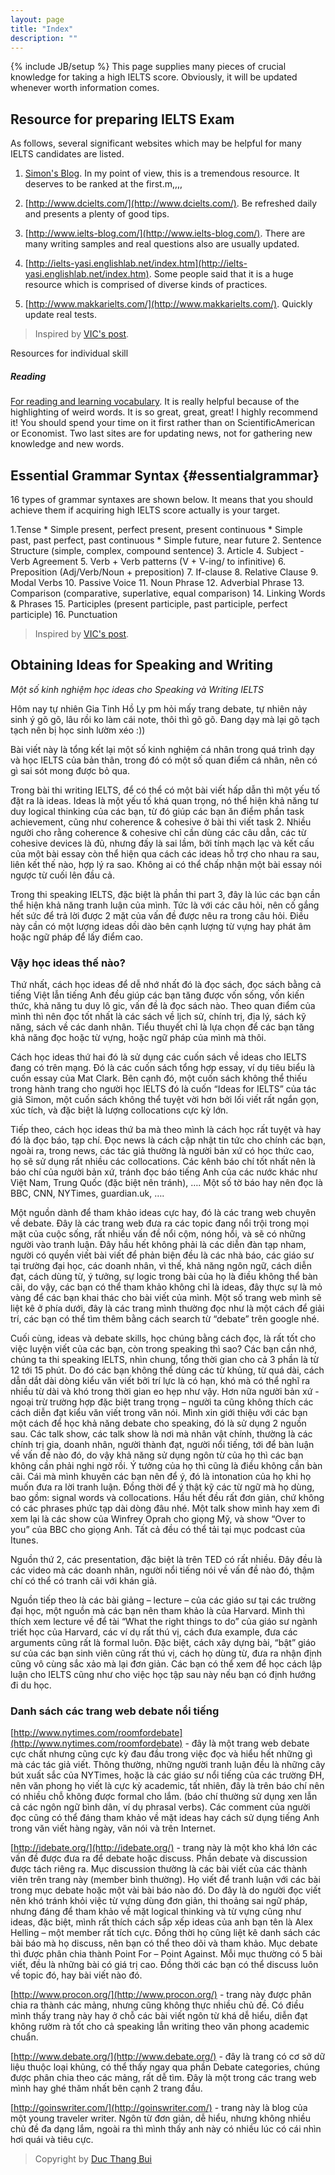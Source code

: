 ```yaml
---
layout: page
title: "Index"
description: ""
---
```

{% include JB/setup %}
This page supplies many pieces of crucial knowledge for taking a high IELTS score. Obviously, it will be updated whenever worth information comes.

## Resource for preparing IELTS Exam
As follows, several significant websites which may be helpful for many IELTS candidates are listed.

1. [Simon's Blog](http://ielts-simon.com/). In my point of view, this is a tremendous resource. It deserves to be ranked at the first.m,,,,

2. [http://www.dcielts.com/](http://www.dcielts.com/). Be refreshed daily and presents a plenty of good tips.

3. [http://www.ielts-blog.com/](http://www.ielts-blog.com/). There are many writing samples and real questions also are usually updated.

4. [http://ielts-yasi.englishlab.net/index.htm](http://ielts-yasi.englishlab.net/index.htm). Some people said that it is a huge resource which is comprised of diverse kinds of practices. 

5. [http://www.makkarielts.com/](http://www.makkarielts.com/). Quickly update real tests.

> Inspired by [VIC's post](https://www.facebook.com/VietnameseIELTSCommunity/posts/591364340887250).

Resources for individual skill

##### Reading
[For reading and learning vocabulary](http://education.nationalgeographic.com/education/encyclopedia/?ar_a=1). It is really helpful because of the highlighting of weird words. It is so great, great, great! I highly recommend it! You should spend your time on it first rather than on ScientificAmerican or Economist. Two last sites are for updating news, not for gathering new knowledge and new words. 



## Essential Grammar Syntax {#essentialgrammar}
16 types of grammar syntaxes are shown below. It means that you should achieve them if acquiring high IELTS score actually is your target.

1.Tense
	* Simple present, perfect present, present continuous
	* Simple past, past perfect, past continuous
	* Simple future, near future 
2. Sentence Structure (simple, complex, compound sentence) 
3. Article
4. Subject - Verb Agreement 
5. Verb + Verb patterns (V + V-ing/ to infinitive)
6. Preposition (Adj/Verb/Noun + preposition)
7. If-clause
8. Relative Clause 
9. Modal Verbs 
10. Passive Voice 
11. Noun Phrase 
12. Adverbial Phrase
13. Comparison (comparative, superlative, equal comparison)
14. Linking Words \& Phrases 
15. Participles (present participle, past participle, perfect participle) 
16. Punctuation

> Inspired by [VIC's post](https://www.facebook.com/VietnameseIELTSCommunity/posts/590630630960621).

## Obtaining Ideas for Speaking and Writing

_Một số kinh nghiệm học ideas cho Speaking và Writing IELTS_
 
Hôm nay tự nhiên Gia Tinh Hồ Ly pm hỏi mấy trang debate, tự nhiên nảy sinh ý gõ gõ, lâu rồi ko làm cái note, thôi thì gõ gõ. Đang dạy mà lại gõ tạch tạch nên bị học sinh lườm xéo :))
 
Bài viết này là tổng kết lại một số kinh nghiệm cá nhân trong quá trình dạy và học IELTS của bản thân, trong đó có một số quan điểm cá nhân, nên có gì sai sót mong được bỏ qua.
 
Trong bài thi writing IELTS, để có thể có một bài viết hấp dẫn thì một yếu tố đặt ra là ideas. Ideas là một yếu tố khá quan trọng, nó thể hiện khả năng tư duy logical thinking của các bạn, từ đó giúp các bạn ăn điểm phần task achievement, cũng như coherence & cohesive ở bài thi viết task 2. Nhiều người cho rằng coherence & cohesive chỉ cần dùng các câu dẫn, các từ cohesive devices là đủ, nhưng đấy là sai lầm, bởi tính mạch lạc và kết cấu của một bài essay còn thể hiện qua cách các ideas hỗ trợ cho nhau ra sau, liên kết thế nào, hợp lý ra sao. Không ai có thể chấp nhận một bài essay nói ngược từ cuối lên đầu cả.
 
Trong thi speaking IELTS, đặc biệt là phần thi part 3, đây là lúc các bạn cần thể hiện khả năng tranh luận của mình. Tức là với các câu hỏi, nên cố gắng hết sức để trả lời được 2 mặt của vấn đề được nêu ra trong câu hỏi. Điều này cần có một lượng ideas dồi dào bên cạnh lượng từ vựng hay phát âm hoặc ngữ pháp để lấy điểm cao.
 
### Vậy học ideas thế nào?
 
Thứ nhất, cách học ideas để dễ nhớ nhất đó là đọc sách, đọc sách bằng cả tiếng Việt lẫn tiếng Anh đều giúp các bạn tăng được vốn sống, vốn kiến thức, khả năng tu duy lô gic, vấn đề là đọc sách nào. Theo quan điểm của mình thì nên đọc tốt nhất là các sách về lịch sử, chính trị, địa lý, sách kỹ năng, sách về các danh nhân. Tiểu thuyết chỉ là lựa chọn để các bạn tăng khả năng đọc hoặc từ vựng, hoặc ngữ pháp của mình mà thôi.
 
Cách học ideas thứ hai đó là sử dụng các cuốn sách về ideas cho IELTS đang có trên mạng. Đó là các cuốn sách tổng hợp essay, ví dụ tiêu biểu là cuốn essay của Mat Clark. Bên cạnh đó, một cuốn sách không thể thiếu trong hành trang cho người học IELTS đó là cuốn “Ideas for IELTS” của tác giả Simon, một cuốn sách không thể tuyệt vời hơn bởi lối viết rất ngắn gọn, xúc tích, và đặc biệt là lượng collocations cực kỳ lớn.
 
Tiếp theo, cách học ideas thứ ba mà theo mình là cách học rất tuyệt và hay đó là đọc báo, tạp chí. Đọc news là cách cập nhật tin tức cho chính các bạn, ngoài ra, trong news, các tác giả thường là người bản xứ có học thức cao, họ sẽ sử dụng rất nhiều các collocations. Các kênh báo chí tốt nhất nên là báo chí của người bản xứ, tránh đọc báo tiếng Anh của các nước khác như Việt Nam, Trung Quốc (đặc biệt nên tránh), …. Một số tờ báo hay nên đọc là BBC, CNN, NYTimes, guardian.uk, ….
 
Một nguồn dành để tham khảo ideas cực hay, đó là các trang web chuyên về debate. Đây là các trang web đưa ra các topic đang nổi trội trong mọi mặt của cuộc sống, rất nhiều vấn đề nổi cộm, nóng hổi, và sẽ có những người vào tranh luận. Đây hầu hết không phải là các diễn đàn tạp nham, người có quyền viết bài viết để phản biện đều là các nhà báo, các giáo sư tại trường đại học, các doanh nhân, vì thế, khả năng ngôn ngữ, cách diễn đạt, cách dùng từ, ý tưởng, sự logic trong bài của họ là điều không thể bàn cãi, do vậy, các bạn có thể tham khảo không chỉ là ideas, đây thực sự là mỏ vàng để các bạn khai thác cho bài viết của mình. Một số trang web mình sẽ liệt kê ở phía dưới, đây là các trang mình thường đọc như là một cách để giải trí, các bạn có thể tìm thêm bằng cách search từ “debate” trên google nhé.
 
Cuối cùng, ideas và debate skills, học chúng bằng cách đọc, là rất tốt cho việc luyện viết của các bạn, còn trong speaking thì sao? Các bạn cần nhớ, chúng ta thi speaking IELTS, nhìn chung, tổng thời gian cho cả 3 phần là từ 12 tới 15 phút. Do đó các bạn không thể dùng các từ khủng, từ quá dài, cách dẫn dắt dài dòng kiểu văn viết bởi trí lực là có hạn, khó mà có thể nghĩ ra nhiều từ dài và khó trong thời gian eo hẹp như vậy. Hơn nữa người bản xứ - ngoại trừ trường hợp đặc biệt trang trọng – người ta cũng không thích các cách diễn đạt kiểu văn viết trong văn nói. Mình xin giới thiệu với các bạn một cách để học khả năng debate cho speaking, đó là sử dụng 2 nguồn sau.
Các talk show, các talk show là nơi mà nhân vật chính, thường là các chính trị gia, doanh nhân, người thành đạt, người nổi tiếng, tới để bàn luận về vấn đề nào đó, do vậy khả năng sử dụng ngôn từ của họ thì các bạn không cần phải nghi ngờ rồi. Ý tưởng của họ thì cũng là điều không cần bàn cãi. Cái mà mình khuyên các bạn nên để ý, đó là intonation của họ khi họ muốn đưa ra lời tranh luận. Đồng thời để ý thật kỹ các từ ngữ mà họ dùng, bao gồm: signal words và collocations. Hầu hết đều rất đơn giản, chứ không có các phrases phức tạp dài dòng đâu nhé. Một talk show mình hay xem đi xem lại là các show của Winfrey Oprah cho giọng Mỹ, và show “Over to you” của BBC cho giọng Anh. Tất cả đều có thể tải tại mục podcast của Itunes.
 
Nguồn thứ 2, các presentation, đặc biệt là trên TED có rất nhiều. Đây đều là các video mà các doanh nhân, người nổi tiếng nói về vấn đề nào đó, thậm chí có thể có tranh cãi với khán giả.
 
Nguồn tiếp theo là các bài giảng – lecture – của các giáo sư tại các trường đại học, một nguồn mà các bạn nên tham khảo là của Harvard. Mình thì thích xem lecture về để tài “What the right things to do” của giáo sư ngành triết học của Harvard, các ví dụ rất thú vị, cách đưa example, đưa các arguments cũng rất là formal luôn. Đặc biệt, cách xây dựng bài,  “bật” giáo sư của các bạn sinh viên cũng rất thú vị, cách họ dùng từ, đưa ra nhận định cũng vô cùng sắc xảo mà lại đơn giản. Các bạn có thể xem để học cách lập luận cho IELTS cũng như cho việc học tập sau này nếu bạn có định hướng đi du học.
 
### Danh sách các trang web debate nổi tiếng
[http://www.nytimes.com/roomfordebate](http://www.nytimes.com/roomfordebate) - đây là một trang web debate cực chất nhưng cũng cực kỳ đau đầu trong việc đọc và hiểu hết những gì mà các tác giả viết. Thông thường, những người tranh luận đều là những cây bút xuất sắc của NYTimes, hoặc là các giáo sư nổi tiếng của các trường ĐH, nên văn phong họ viết là cực kỳ academic, tất nhiên, đây là trên báo chí nên có nhiều chỗ không được formal cho lắm. (báo chí thường sử dụng xen lẫn cả các ngôn ngữ bình dân, ví dụ phrasal verbs). Các comment của người đọc cũng có thể đáng tham khảo về mặt ideas hay cách sử dụng tiếng Anh trong văn viết hàng ngày, văn nói và trên Internet.

[http://idebate.org/](http://idebate.org/) - trang này là một kho khá lớn các vấn đề được đưa ra để debate hoặc discuss. Phần debate và discussion được tách riêng ra. Mục discussion thường là các bài viết của các thành viên trên trang này (member bình thường). Họ viết để tranh luận với các bài trong mục debate hoặc một vài bài báo nào đó. Do đây là do người đọc viết nên khó tránh khỏi việc từ vựng dùng đơn giản, thi thoảng sai ngữ pháp, nhưng đáng để tham khảo về mặt logical thinking và từ vựng cũng như ideas, đặc biệt, mình rất thích cách sắp xếp ideas của anh bạn tên là Alex Helling – một member rất tích cực. Đồng thời họ cũng liệt kê danh sách các bài báo mà họ discuss, nên bạn có thể theo dõi và tham khảo. Mục debate thì được phân chia thành Point For – Point Against. Mỗi mục thường có 5 bài viết, đều là những bài có giá trị cao. Đồng thời các bạn có thể discuss luôn về topic đó, hay bài viết nào đó.

[http://www.procon.org/](http://www.procon.org/) - trang này được phân chia ra thành các mảng, nhưng cũng không thực nhiều chủ đề. Có điều mình thấy trang này hay ở chỗ các bài viết ngôn từ khá dễ hiểu, diễn đạt không rườm rà tốt cho cả speaking lẫn writing theo văn phong academic chuẩn.

[http://www.debate.org/](http://www.debate.org/) - đây là trang có cơ sở dữ liệu thuộc loại khủng, có thể thấy ngay qua phần Debate categories, chúng được phân chia theo các mảng, rất dễ tìm. Đây là một trong các trang web mình hay ghé thăm nhất bên cạnh 2 trang đầu.

[http://goinswriter.com/](http://goinswriter.com/) - trang này là blog của một young traveler writer. Ngôn từ đơn giản, dễ hiểu, nhưng không nhiều chủ đề đa dạng lắm, ngoài ra thì mình thấy anh này có nhiều lúc có cái nhìn hơi quái và tiêu cực.

> Copyright by [Duc Thang Bui](https://www.facebook.com/notes/duc-thang-bui/m%E1%BB%99t-s%E1%BB%91-kinh-nghi%E1%BB%87m-h%E1%BB%8Dc-ideas-cho-speaking-v%C3%A0-writing-ielts/616993074993044)